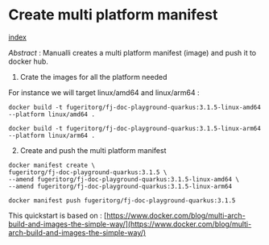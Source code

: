 # Create multi platform manifest

[index](index.md)

*Abstract* : Manualli creates a multi platform manifest (image) and push it to docker hub.

1. Crate the images for all the platform needed

For instance we will target linux/amd64 and linux/arm64 :

`docker build -t fugeritorg/fj-doc-playground-quarkus:3.1.5-linux-amd64 --platform linux/amd64 .`

`docker build -t fugeritorg/fj-doc-playground-quarkus:3.1.5-linux-arm64 --platform linux/arm64 .`

2. Create and push the multi platform manifest

```
docker manifest create \
fugeritorg/fj-doc-playground-quarkus:3.1.5 \
--amend fugeritorg/fj-doc-playground-quarkus:3.1.5-linux-amd64 \
--amend fugeritorg/fj-doc-playground-quarkus:3.1.5-linux-arm64 
```

`docker manifest push fugeritorg/fj-doc-playground-quarkus:3.1.5`

This quickstart is based on : [https://www.docker.com/blog/multi-arch-build-and-images-the-simple-way/](https://www.docker.com/blog/multi-arch-build-and-images-the-simple-way/)